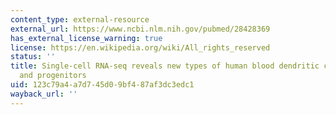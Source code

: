 ```yaml
---
content_type: external-resource
external_url: https://www.ncbi.nlm.nih.gov/pubmed/28428369
has_external_license_warning: true
license: https://en.wikipedia.org/wiki/All_rights_reserved
status: ''
title: Single-cell RNA-seq reveals new types of human blood dendritic cells, monocytes,
  and progenitors
uid: 123c79a4-a7d7-45d0-9bf4-87af3dc3edc1
wayback_url: ''
---
```

